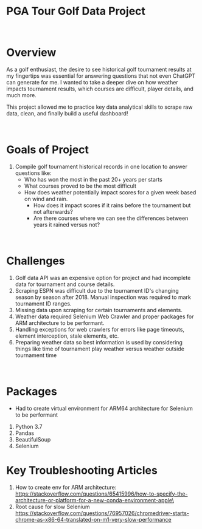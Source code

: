 # PGA Tour Golf Data Project

<br>

# Overview
As a golf enthusiast, the desire to see historical golf tournament results at my fingertips was essential for answering questions that not even ChatGPT can generate for me.  I wanted to take a deeper dive on how weather impacts tournament results, which courses are difficult, player details, and much more.  

This project allowed me to practice key data analytical skills to scrape raw data, clean, and finally build a useful dashboard!

<br>

# Goals of Project
1. Compile golf tournament historical records in one location to answer questions like:
    * Who has won the most in the past 20+ years per starts 
    * What courses proved to be the most difficult
    * How does weather potentially impact scores for a given week based on wind and rain.  
        * How does it impact scores if it rains before the tournament but not afterwards? 
        * Are there courses where we can see the differences between years it rained versus not?

<br>

# Challenges
1. Golf data API was an expensive option for project and had incomplete data for tournament and course details.
2. Scraping ESPN was difficult due to the tournament ID's changing season by season after 2018.  Manual inspection was required to mark tournament ID ranges.
3. Missing data upon scraping for certain tournaments and elements.
4. Weather data required Selenium Web Crawler and proper packages for ARM architecture to be performant. 
5. Handling exceptions for web crawlers for errors like page timeouts, element interception, stale elements, etc.
6. Preparing weather data so best information is used by considering things like time of tournament play weather versus weather outside tournament time

<br>

# Packages
* Had to create virtual environment for ARM64 architecture for Selenium to be performant
1. Python 3.7
2. Pandas
3. BeautifulSoup
4. Selenium


# Key Troubleshooting Articles
1. How to create env for ARM architecture: 
    https://stackoverflow.com/questions/65415996/how-to-specify-the-architecture-or-platform-for-a-new-conda-environment-apple\
2. Root cause for slow Selenium
    https://stackoverflow.com/questions/76957026/chromedriver-starts-chrome-as-x86-64-translated-on-m1-very-slow-performance
    
